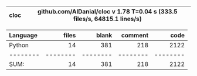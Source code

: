 cloc|github.com/AlDanial/cloc v 1.78  T=0.04 s (333.5 files/s, 64815.1 lines/s)
--- | ---

Language|files|blank|comment|code
:-------|-------:|-------:|-------:|-------:
Python|14|381|218|2122
--------|--------|--------|--------|--------
SUM:|14|381|218|2122
